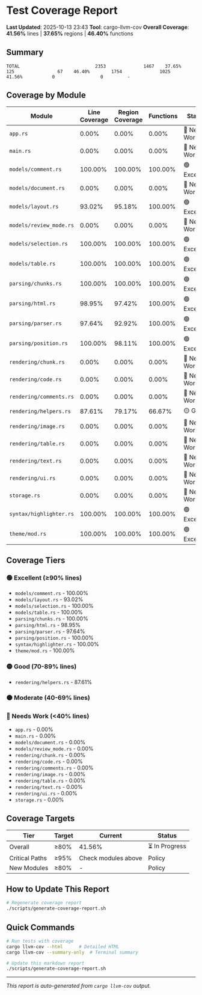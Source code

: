 # Test Coverage Report

**Last Updated**: 2025-10-13 23:43
**Tool**: cargo-llvm-cov
**Overall Coverage**: **41.56%** lines | **37.65%** regions | **46.40%** functions

## Summary

```
TOTAL                            2353              1467    37.65%         125                67    46.40%        1754              1025    41.56%           0                 0         -
```

## Coverage by Module

| Module | Line Coverage | Region Coverage | Functions | Status |
|--------|--------------|-----------------|-----------|--------|
| `app.rs` | 0.00% | 0.00% | 0.00% | 🔴 Needs Work |
| `main.rs` | 0.00% | 0.00% | 0.00% | 🔴 Needs Work |
| `models/comment.rs` | 100.00% | 100.00% | 100.00% | 🟢 Excellent |
| `models/document.rs` | 0.00% | 0.00% | 0.00% | 🔴 Needs Work |
| `models/layout.rs` | 93.02% | 95.18% | 100.00% | 🟢 Excellent |
| `models/review_mode.rs` | 0.00% | 0.00% | 0.00% | 🔴 Needs Work |
| `models/selection.rs` | 100.00% | 100.00% | 100.00% | 🟢 Excellent |
| `models/table.rs` | 100.00% | 100.00% | 100.00% | 🟢 Excellent |
| `parsing/chunks.rs` | 100.00% | 100.00% | 100.00% | 🟢 Excellent |
| `parsing/html.rs` | 98.95% | 97.42% | 100.00% | 🟢 Excellent |
| `parsing/parser.rs` | 97.64% | 92.92% | 100.00% | 🟢 Excellent |
| `parsing/position.rs` | 100.00% | 98.11% | 100.00% | 🟢 Excellent |
| `rendering/chunk.rs` | 0.00% | 0.00% | 0.00% | 🔴 Needs Work |
| `rendering/code.rs` | 0.00% | 0.00% | 0.00% | 🔴 Needs Work |
| `rendering/comments.rs` | 0.00% | 0.00% | 0.00% | 🔴 Needs Work |
| `rendering/helpers.rs` | 87.61% | 79.17% | 66.67% | 🟡 Good |
| `rendering/image.rs` | 0.00% | 0.00% | 0.00% | 🔴 Needs Work |
| `rendering/table.rs` | 0.00% | 0.00% | 0.00% | 🔴 Needs Work |
| `rendering/text.rs` | 0.00% | 0.00% | 0.00% | 🔴 Needs Work |
| `rendering/ui.rs` | 0.00% | 0.00% | 0.00% | 🔴 Needs Work |
| `storage.rs` | 0.00% | 0.00% | 0.00% | 🔴 Needs Work |
| `syntax/highlighter.rs` | 100.00% | 100.00% | 100.00% | 🟢 Excellent |
| `theme/mod.rs` | 100.00% | 100.00% | 100.00% | 🟢 Excellent |

## Coverage Tiers

### 🟢 Excellent (≥90% lines)
- `models/comment.rs` - 100.00%
- `models/layout.rs` - 93.02%
- `models/selection.rs` - 100.00%
- `models/table.rs` - 100.00%
- `parsing/chunks.rs` - 100.00%
- `parsing/html.rs` - 98.95%
- `parsing/parser.rs` - 97.64%
- `parsing/position.rs` - 100.00%
- `syntax/highlighter.rs` - 100.00%
- `theme/mod.rs` - 100.00%

### 🟡 Good (70-89% lines)
- `rendering/helpers.rs` - 87.61%

### 🟠 Moderate (40-69% lines)

### 🔴 Needs Work (<40% lines)
- `app.rs` - 0.00%
- `main.rs` - 0.00%
- `models/document.rs` - 0.00%
- `models/review_mode.rs` - 0.00%
- `rendering/chunk.rs` - 0.00%
- `rendering/code.rs` - 0.00%
- `rendering/comments.rs` - 0.00%
- `rendering/image.rs` - 0.00%
- `rendering/table.rs` - 0.00%
- `rendering/text.rs` - 0.00%
- `rendering/ui.rs` - 0.00%
- `storage.rs` - 0.00%

## Coverage Targets

| Tier | Target | Current | Status |
|------|--------|---------|--------|
| Overall | ≥80% | 41.56% | ⏳ In Progress |
| Critical Paths | ≥95% | Check modules above | Policy |
| New Modules | ≥80% | - | Policy |

## How to Update This Report

```bash
# Regenerate coverage report
./scripts/generate-coverage-report.sh
```

## Quick Commands

```bash
# Run tests with coverage
cargo llvm-cov --html      # Detailed HTML
cargo llvm-cov --summary-only  # Terminal summary

# Update this markdown report
./scripts/generate-coverage-report.sh
```

---

*This report is auto-generated from `cargo llvm-cov` output.*
